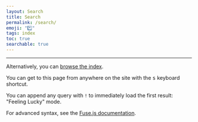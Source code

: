 ```yaml
---
layout: Search
title: Search
permalink: /search/
emoji: "*️⃣"
tags: index
toc: true
searchable: true
---
```


---

Alternatively, you can [browse the index](/tags/).

You can get to this page from anywhere on the site with the <kbd>s</kbd> keyboard shortcut.

You can append any query with `!` to immediately load the first result: "Feeling Lucky" mode.

For advanced syntax, see the [Fuse.js documentation](https://www.fusejs.io/examples.html#extended-search).
